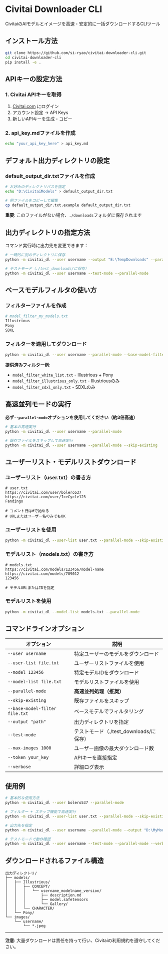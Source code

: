 # Civitai Downloader CLI

CivitaiのAIモデルとイメージを高速・安定的に一括ダウンロードするCLIツール

## インストール方法

```bash
git clone https://github.com/si-ryao/civitai-downloader-cli.git
cd civitai-downloader-cli
pip install -e .
```

## APIキーの設定方法

### 1. Civitai APIキーを取得
1. [Civitai.com](https://civitai.com) にログイン
2. アカウント設定 → API Keys
3. 新しいAPIキーを生成・コピー

### 2. api_key.mdファイルを作成
```bash
echo "your_api_key_here" > api_key.md
```

## デフォルト出力ディレクトリの設定

### default_output_dir.txtファイルを作成
```bash
# お好みのディレクトリパスを指定
echo "D:\CivitaiModels" > default_output_dir.txt

# 例ファイルをコピーして編集
cp default_output_dir.txt.example default_output_dir.txt
```

**重要**: このファイルがない場合、`./downloads`フォルダに保存されます

## 出力ディレクトリの指定方法

コマンド実行時に出力先を変更できます：

```bash
# 一時的に別のディレクトリに保存
python -m civitai_dl --user username --output "E:\TempDownloads" --parallel-mode

# テストモード（./test_downloads/に保存）
python -m civitai_dl --user username --test-mode --parallel-mode
```

## ベースモデルフィルタの使い方

### フィルターファイルを作成
```bash
# model_filter_my_models.txt
Illustrious
Pony
SDXL
```

### フィルターを適用してダウンロード
```bash
python -m civitai_dl --user username --parallel-mode --base-model-filter model_filter_my_models.txt
```

**提供済みフィルター例**:
- `model_filter_white_list.txt` - Illustrious + Pony
- `model_filter_illustrious_only.txt` - Illustriousのみ  
- `model_filter_sdxl_only.txt` - SDXLのみ

## 高速並列モードの実行

**必ず`--parallel-mode`オプションを使用してください（約3倍高速）**

```bash
# 基本の高速実行
python -m civitai_dl --user username --parallel-mode

# 既存ファイルをスキップして高速実行
python -m civitai_dl --user username --parallel-mode --skip-existing
```

## ユーザーリスト・モデルリストダウンロード

### ユーザーリスト（user.txt）の書き方
```
# user.txt
https://civitai.com/user/bolero537
https://civitai.com/user/IceCycle123
Fandingo

# コメント行は#で始める
# URLまたはユーザー名のみでもOK
```

### ユーザーリストを使用
```bash
python -m civitai_dl --user-list user.txt --parallel-mode --skip-existing
```

### モデルリスト（models.txt）の書き方
```
# models.txt
https://civitai.com/models/123456/model-name
https://civitai.com/models/789012
123456

# モデルURLまたはIDを指定
```

### モデルリストを使用
```bash
python -m civitai_dl --model-list models.txt --parallel-mode
```

## コマンドラインオプション

| オプション | 説明 |
|-----------|------|
| `--user username` | 特定ユーザーのモデルをダウンロード |
| `--user-list file.txt` | ユーザーリストファイルを使用 |
| `--model 123456` | 特定モデルIDをダウンロード |
| `--model-list file.txt` | モデルリストファイルを使用 |
| `--parallel-mode` | **高速並列処理（推奨）** |
| `--skip-existing` | 既存ファイルをスキップ |
| `--base-model-filter file.txt` | ベースモデルでフィルタリング |
| `--output "path"` | 出力ディレクトリを指定 |
| `--test-mode` | テストモード（./test_downloads/に保存） |
| `--max-images 1000` | ユーザー画像の最大ダウンロード数 |
| `--token your_key` | APIキーを直接指定 |
| `--verbose` | 詳細ログ表示 |

## 使用例

```bash
# 基本的な使用方法
python -m civitai_dl --user bolero537 --parallel-mode

# フィルター + スキップ機能で高速実行
python -m civitai_dl --user-list user.txt --parallel-mode --skip-existing --base-model-filter model_filter_white_list.txt

# 出力先を指定
python -m civitai_dl --user username --parallel-mode --output "D:\MyModels"

# テストモードで動作確認
python -m civitai_dl --user username --test-mode --parallel-mode --verbose
```

## ダウンロードされるファイル構造

```
出力ディレクトリ/
├── models/
│   ├── Illustrious/
│   │   ├── CONCEPT/
│   │   │   └── username_modelname_version/
│   │   │       ├── description.md
│   │   │       ├── model.safetensors
│   │   │       └── Gallery/
│   │   └── CHARACTER/
│   └── Pony/
└── images/
    └── username/
        └── *.jpeg
```

---

**注意**: 大量ダウンロードは責任を持って行い、Civitaiの利用規約を遵守してください。